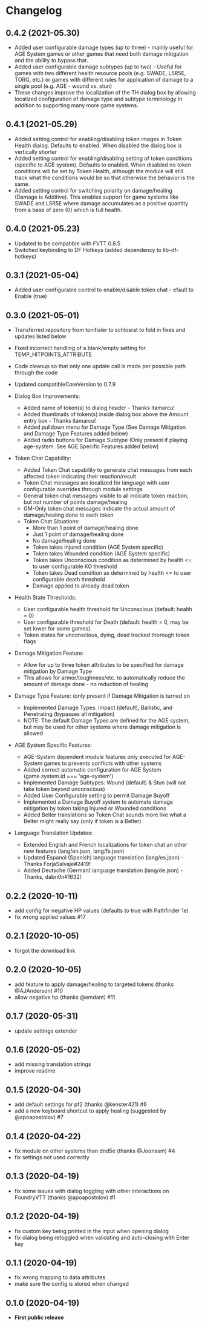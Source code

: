 # Changelog

## 0.4.2 (2021-05.30)
- Added user configurable damage types (up to three) - mainly useful for AGE System games or other games that need both damage mitigation and the ability to bypass that.
- Added user configurable damage subtypes (up to two) - Useful for games with two different health resource pools (e.g. SWADE, L5R5E, TORG, etc.) or games with different rules for application of damage to a single pool (e.g. AGE - wound vs. stun)
- These changes improve the localization of the TH dialog box by allowing localized configuration of damage type and subtype terminology in addition to supporting many more game systems.

## 0.4.1 (2021-05.29)
- Added setting control for enabling/disabling token images in Token Health dialog. Defaults to enabled. When disabled the dialog box is vertically shorter
- Added setting control for enabling/disabling setting of token conditions (specific to AGE system). Defaults to enabled. When disabled no token conditions will be set by Token Health, although the module will still track what the conditions would be so that otherwise the behavior is the same.
- Added setting control for switching polarity on damage/healing (Damage is Additive). This enables support for game systems like SWADE and L5R5E where damage accumulates as a positive quantity from a base of zero (0) which is full health.

## 0.4.0 (2021-05.23)
- Updated to be compatible with FVTT 0.8.5
- Switched keybinding to DF Hotkeys (added dependency to lib-df-hotkeys)

## 0.3.1 (2021-05-04)
- Added user configurable control to enable/disable token chat - efault to Enable (true)

## 0.3.0 (2021-05-01)

- Transferred repository from tonifisler to schlosrat to fold in fixes and updates listed below
- Fixed incorrect handling of a blank/empty setting for TEMP_HITPOINTS_ATTRIBUTE
- Code cleanup so that only one update call is made per possible path through the code
- Updated compatibleCoreVersion to 0.7.9

- Dialog Box Improvements:
  - Added name of token(s) to dialog header - Thanks itamarcu!
  - Added thumbnails of token(s) inside dialog box above the Amount entry box - Thanks itamarcu!
  - Added pulldown menu for Damage Type (See Damage Mitigation and Damage Type Features added below)
  - Added radio buttons for Damage Subtype (Only present if playing age-system. See AGE Specific Features added below)

- Token Chat Capability:
  - Added Token Chat capability to generate chat messages from each affected token indicating their reaction/result
  - Token Chat messages are localized for language with user configurable overrides through module settings
  - General token chat messages visible to all indicate token reaction, but not number of points damage/healing
  - GM-Only token chat messages indicate the actual amount of damage/healing done to each token
  - Token Chat Situations:
    - More than 1 point of damage/healing done
    - Just 1 point of damage/healing done
    - No damage/healing done
    - Token takes Injured condition (AGE System specific)
    - Token takes Wounded condition (AGE System specific)
    - Token takes Unconscious condition as determined by health <= to user configurable KO threshold
    - Token takes Dead condition as determined by health <= to user configurable death threshold
    - Damage applied to already dead token

- Health State Thresholds:
  - User configurable health threshold for Unconscious (default: health = 0)
  - User configurable threshold for Death (default: health = 0, may be set lower for some games)
  - Token states for unconscious, dying, dead tracked thorough token flags

- Damage Mitigation Feature:
  - Allow for up to three token attributes to be specified for damage mitigation by Damage Type
  - This allows for armor/toughness/etc. to automatically reduce the amount of damage done - no reduction of healing

- Damage Type Feature: (only present if Damage Mitigation is turned on
  - Implemented Damage Types: Impact (default), Ballistic, and Penetrating (bypasses all mitigation)
  - NOTE: The default Damage Types are defined for the AGE system, but may be used for other systems where damage mitigation is allowed

- AGE System Specific Features:
  - AGE-System dependent module features only executed for AGE-System games to prevents conflicts with other systems
  - Added correct automatic configuration for AGE System (game.system.id === 'age-system')
  - Implemented Damage Subtypes: Wound (default) & Stun (will not take token beyond unconscious)
  - Added User Configurable setting to permit Damage Buyoff
  - Implemented a Damage Buyoff system to automate damage mitigation by token taking Injured or Wounded conditions
  - Added Belter translations so Token Chat sounds more like what a Belter might really say (only if token is a Belter)

- Language Translation Updates:
  - Extended English and French localizations for token chat an other new features (lang/en.json, lang/fs.json)
  - Updated Espanol (Spanish) language translation (lang/es.json) - Thanks ForjaSalvaje#2419!
  - Added Deutsche (German) language translation (lang/de.json) - Thanks, dabri0n#1632!


## 0.2.2 (2020-10-11)

- add config for negative HP values (defaults to true with Pathfinder 1e)
- fix wrong applied values #17

## 0.2.1 (2020-10-05)

- forgot the download link

## 0.2.0 (2020-10-05)

- add feature to apply damage/healing to targeted tokens (thanks @AJAnderson) #10
- allow negative hp (thanks @emdant) #11

## 0.1.7 (2020-05-31)

- update settings extender

## 0.1.6 (2020-05-02)

- add missing translation strings
- improve readme

## 0.1.5 (2020-04-30)

- add default settings for pf2 (thanks @kenster421) #6
- add a new keyboard shortcut to apply healing (suggested by @apoapostolov) #7

## 0.1.4 (2020-04-22)

- fix module on other systems than dnd5e (thanks @Joonasm) #4
- fix settings not used correctly

## 0.1.3 (2020-04-19)

- fix some issues with dialog toggling with other interactions on FoundryVTT (thanks @apoapostolov) #1

## 0.1.2 (2020-04-19)

- fix custom key being printed in the input when opening dialog
- fix dialog being retoggled when validating and auto-closing with Enter key

## 0.1.1 (2020-04-19)

- fix wrong mapping to data attributes
- make sure the config is stored when changed

## 0.1.0 (2020-04-19)

- **First public release**
